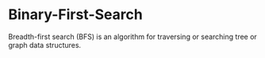# Binary-First-Search
Breadth-first search (BFS) is an algorithm for traversing or searching tree or graph data structures.
